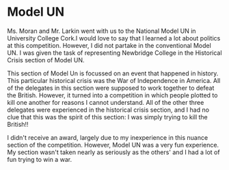 <html>
<h1>Model UN</h1>
  <body>
    <p>Ms. Moran and Mr. Larkin went with us to the National Model UN in University College Cork.I would love to say that I learned a lot about politics at this competition. However, I did not partake in the conventional Model UN. I was given the task of representing Newbridge College in the Historical Crisis section of Model UN.</p>
    <p>This section of Model Un is focussed on an event that happened in history. This particular historical crisis was the War of Independence in America. All of the delegates in this section were supposed to work together to defeat the British. However, it turned into a competition in which people plotted to kill one another for reasons I cannot understand. All of the other three delegates were experienced in the historical crisis section, and I had no clue that this was the spirit of this section: I was simply trying to kill the British!!</p>
    <p>I didn't receive an award, largely due to my inexperience in this nuance section of the competition. However, Model UN was a very fun experience. My section wasn't taken nearly as seriously as the others' and I had a lot of fun trying to win a war.</p>
  </body>
</html>
